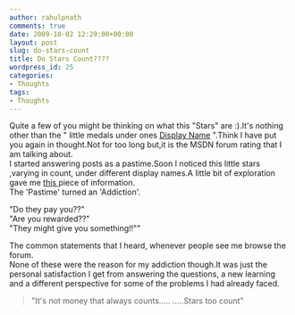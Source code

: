```yaml
---
author: rahulpnath
comments: true
date: 2009-10-02 12:29:00+00:00
layout: post
slug: do-stars-count
title: Do Stars Count????
wordpress_id: 25
categories:
- Thoughts
tags:
- Thoughts
---
```


Quite a few of you might be thinking on what this "Stars" are :).It's nothing other than the " little medals under ones [Display Name](http://social.msdn.microsoft.com/Profile/en-US/?user=Rahul%20P%20Nath&referrer=http%3a%2f%2fsocial.msdn.microsoft.com%2fforums%2fen-US%2fwpf%2fthreads%2f&rh=6B76a24eG8mIv3Gbc46komILEicsF8SS2q2mVnak%2bVQ%3d&sp=forums) ".Think I have put you again in thought.Not for too long but,it is the  MSDN forum rating that I am talking about.  
I started answering posts as a pastime.Soon I noticed this little stars ,varying in count, under different display names.A little bit of exploration gave me [this ](http://social.msdn.microsoft.com/Forums/en-US/help#310)piece of information.  
The 'Pastime' turned an 'Addiction'.  
  
"Do they pay you??"  
"Are you rewarded??"  
"They might give you something!!""  
  
The common statements that I heard, whenever people see me browse the forum.  
None of these were the reason for my addiction though.It was just the personal satisfaction I get from answering the questions, a new learning  and a different perspective for some of the problems I had already faced.  

    
> "It's not money that always counts.....
                 .....Stars too count"
